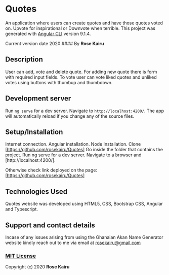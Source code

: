 # Quotes

An application where users can create quotes and have those quotes voted on. Upvote for inspirational or Downvote when terrible.
This project was generated with [Angular CLI](https://github.com/angular/angular-cli) version 9.1.4.

Current version date 2020 #### By **Rose Kairu**

## Description

User can add, vote and delete quote. For adding new quote there is form with required input fields. To vote user can vote liked quotes and unliked votes using buttons with thumbup and thumbdown.

## Development server

Run `ng serve` for a dev server. Navigate to `http://localhost:4200/`. The app will automatically reload if you change any of the source files.

## Setup/Installation

Internet connection.
Angular installation.
Node Installation.
Clone [https://github.com/rosekairu/Quotes]
Go inside the folder that contains the project.
Run ng serve for a dev server. Navigate to a browser and [http://localhost:4200/].

Otherwise check link deployed on the page: [https://github.com/rosekairu/Quotes]

## Technologies Used

Quotes website was developed using HTML5, CSS, Bootstrap CSS, Angular and Typescript.

## Support and contact details

Incase of any issues arising from using the Ghanaian Akan Name Generator website kindly reach out to me via email at rosekairu@gmail.com

### [MIT License](https://github.com/rosekairu/Quotes/blob/master/LICENSE)

Copyright (c) 2020 **Rose Kairu**

